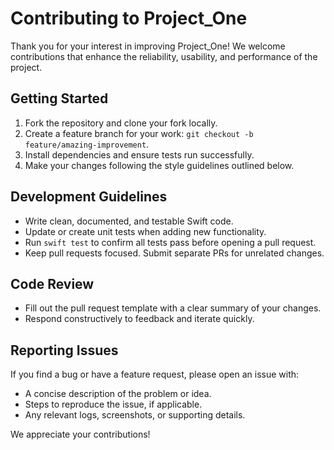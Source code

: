 # Contributing to Project_One

Thank you for your interest in improving Project_One! We welcome contributions that enhance the reliability, usability, and performance of the project.

## Getting Started

1. Fork the repository and clone your fork locally.
2. Create a feature branch for your work: `git checkout -b feature/amazing-improvement`.
3. Install dependencies and ensure tests run successfully.
4. Make your changes following the style guidelines outlined below.

## Development Guidelines

- Write clean, documented, and testable Swift code.
- Update or create unit tests when adding new functionality.
- Run `swift test` to confirm all tests pass before opening a pull request.
- Keep pull requests focused. Submit separate PRs for unrelated changes.

## Code Review

- Fill out the pull request template with a clear summary of your changes.
- Respond constructively to feedback and iterate quickly.

## Reporting Issues

If you find a bug or have a feature request, please open an issue with:

- A concise description of the problem or idea.
- Steps to reproduce the issue, if applicable.
- Any relevant logs, screenshots, or supporting details.

We appreciate your contributions!
